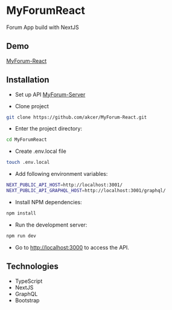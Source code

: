 # MyForumReact

Forum App build with NextJS

## Demo

[MyForum-React](https://my-forum-react.vercel.app/)

## Installation

- Set up API [MyForum-Server](https://github.com/akcer/MyForum-Server)

- Clone project

```bash
git clone https://github.com/akcer/MyForum-React.git
```

- Enter the project directory:

```bash
cd MyForumReact
```

- Create .env.local file

```bash
touch .env.local
```

- Add following environment variables:

```bash
NEXT_PUBLIC_API_HOST=http://localhost:3001/
NEXT_PUBLIC_API_GRAPHQL_HOST=http://localhost:3001/graphql/
```

- Install NPM dependencies:

```bash
npm install
```

- Run the development server:

```bash
npm run dev
```

- Go to <http://localhost:3000> to access the API.

## Technologies

- TypeScript
- NextJS
- GraphQL
- Bootstrap
